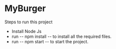 
# MyBurger

Steps to run this project

* Install Node Js 
* run -- npm install -- to install all the required files.
* run -- npm start -- to start the project.
